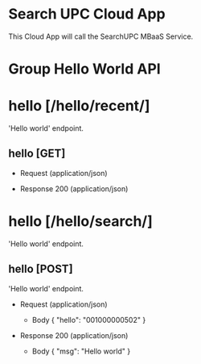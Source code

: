 # Search UPC Cloud App

This Cloud App will call the SearchUPC MBaaS Service.

# Group Hello World API

# hello [/hello/recent/]

'Hello world' endpoint.

## hello [GET]

+ Request (application/json)

+ Response 200 (application/json)


# hello [/hello/search/]

'Hello world' endpoint.

## hello [POST]

'Hello world' endpoint.

+ Request (application/json)
    + Body
            {
              "hello": "001000000502"
            }

+ Response 200 (application/json)
    + Body
            {
              "msg": "Hello world"
            }
